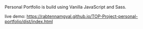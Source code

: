 Personal Portfolio is build using Vanilla JavaScript and Sass.

live demo: https://rabtennamgyal.github.io/TOP-Project-personal-portfolio/dist/index.html
